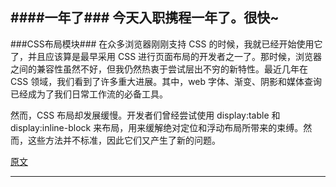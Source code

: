 ####一年了###
今天入职携程一年了。很快~
-----
###CSS布局模块###
在众多浏览器刚刚支持 CSS 的时候，我就已经开始使用它了，并且应该算是最早采用 CSS 进行页面布局的开发者之一了。那时候，浏览器之间的兼容性虽然不好，但我仍然热衷于尝试层出不穷的新特性。最近几年在 CSS 领域，我们看到了许多重大进展。其中，web 字体、渐变、阴影和媒体查询已经成为了我们日常工作流的必备工具。

然而，CSS 布局却发展缓慢。开发者们曾经尝试使用 display:table 和 display:inline-block 来布局，用来缓解绝对定位和浮动布局所带来的束缚。然而，这些方法并不标准，因此它们又产生了新的问题。

[原文](http://www.w3cplus.com/css3/css3-layout-modules.html)

-------

